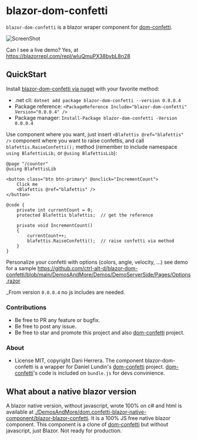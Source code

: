 # blazor-dom-confetti

`blazor-dom-confetti` is a blazor wraper component for [dom-confetti](https://github.com/daniel-lundin/dom-confetti).

![ScreenShot](./DemosAndMore/ScreenShot/i.gif)

Can I see a live demo? Yes, at https://blazorrepl.com/repl/wluQmuPX38bvbL8n28

## QuickStart

Install [blazor-dom-confetti via nuget](https://www.nuget.org/packages/blazor-dom-confetti/) with your favorite method:
   * .net cli: `dotnet add package blazor-dom-confetti --version 0.0.0.4`
   * Package reference: `<PackageReference Include="blazor-dom-confetti" Version="0.0.0.4" />`
   * Package manager: `Install-Package blazor-dom-confetti -Version 0.0.0.4`

Use component where you want, just insert `<Blafettis @ref="blafettis" />` component where you want to raise confettis, and call `blafettis.RaiseConfetti();` method (remember to include namespace `using BlafettisLib;` or `@using BlafettisLib`):

```razor
@page "/counter"
@using BlafettisLib

<button class="btn btn-primary" @onclick="IncrementCount">
    Click me
    <Blafettis @ref="blafettis" />
</button>

@code {
    private int currentCount = 0;
    protected Blafettis blafettis;  // get the reference

    private void IncrementCount()
    {
        currentCount++;
        blafettis.RaiseConfetti();  // raise confetti via method
    }
}
```

Personalize your confetti with options (colors, angle, velocity, ...) see demo for a sample https://github.com/ctrl-alt-d/blazor-dom-confetti/blob/main/DemosAndMore/Demos/DemoServerSide/Pages/Options.razor

_From version `0.0.0.4` no js includes are needed.

### Contributions

* Be free to PR any feature or bugfix.
* Be free to post any issue.
* Be free to star and promote this project and also [dom-confetti](https://github.com/daniel-lundin/dom-confetti) project.

### About

* License MIT, copyright Dani Herrera. The component blazor-dom-confetti is a wrapper for Daniel Lundin's [dom-confetti](https://github.com/daniel-lundin/dom-confetti) project. [dom-confetti](https://github.com/daniel-lundin/dom-confetti)'s code is included on `bundle.js` for devs convinience. 

## What about a native blazor version

A blazor native version, without javascript, wrote 100% on c# and html is available at [./DemosAndMore/dom.confetti-blazor-native-component/blazor-blazor-confetti](./DemosAndMore/dom.confetti-blazor-native-component/blazor-blazor-confetti). It is a 100% JS free native blazor component. This component is a clone of [dom-confetti](https://github.com/daniel-lundin/dom-confetti) but without javascript, just Blazor. Not ready for production.
